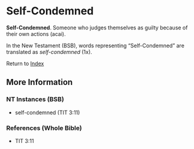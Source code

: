 # Self-Condemned
**Self-Condemned**. 
Someone who judges themselves as guilty because of their own actions (acai). 




In the New Testament (BSB), words representing “Self-Condemned” are translated as 
*self-condemned* (1x). 


Return to [Index](00-Index.md)

## More Information

### NT Instances (BSB)

* self-condemned (TIT 3:11)



### References (Whole Bible)

* TIT 3:11



